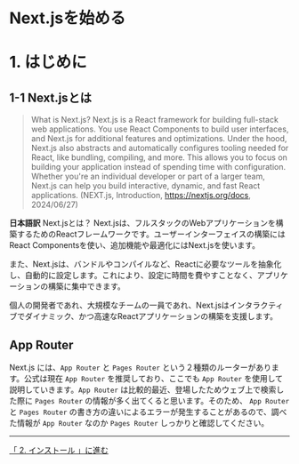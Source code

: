 # Next.jsを始める


# 1. はじめに
## 1-1 Next.jsとは
> What is Next.js?
>Next.js is a React framework for building full-stack web applications. You use React Components to build user interfaces, and Next.js for additional features and optimizations.
>Under the hood, Next.js also abstracts and automatically configures tooling needed for React, like bundling, compiling, and more. This allows you to focus on building your application instead of spending time with configuration.
>Whether you're an individual developer or part of a larger team, Next.js can help you build interactive, dynamic, and fast React applications. 
> (NEXT.js, Introduction, https://nextjs.org/docs, 2024/06/27)

**日本語訳**
Next.jsとは？
Next.jsは、フルスタックのWebアプリケーションを構築するためのReactフレームワークです。ユーザーインターフェイスの構築にはReact Componentsを使い、追加機能や最適化にはNext.jsを使います。

また、Next.jsは、バンドルやコンパイルなど、Reactに必要なツールを抽象化し、自動的に設定します。これにより、設定に時間を費やすことなく、アプリケーションの構築に集中できます。

個人の開発者であれ、大規模なチームの一員であれ、Next.jsはインタラクティブでダイナミック、かつ高速なReactアプリケーションの構築を支援します。


## App Router
Next.js には、`App Router` と `Pages Router` という２種類のルーターがあります。公式は現在 `App Router` を推奨しており、ここでも `App Router` を使用して説明していきます。`App Router` は比較的最近、登場したためウェブ上で検索した際に `Pages Router` の情報が多く出てくると思います。そのため、 `App Router` と `Pages Router` の書き方の違いによるエラーが発生することがあるので、調べた情報が `App Router` なのか `Pages Router` しっかりと確認してください。



---

[「 2. インストール 」に進む](./get-started_2.md)